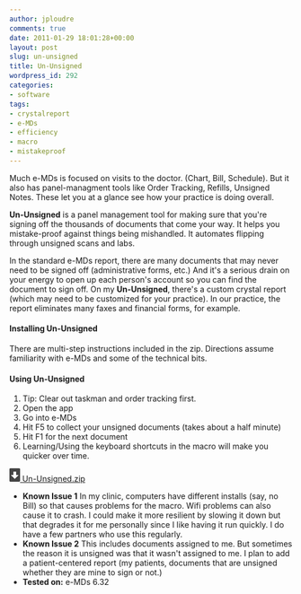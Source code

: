 ```yaml
---
author: jploudre
comments: true
date: 2011-01-29 18:01:28+00:00
layout: post
slug: un-unsigned
title: Un-Unsigned
wordpress_id: 292
categories:
- software
tags:
- crystalreport
- e-MDs
- efficiency
- macro
- mistakeproof
---
```


Much e-MDs is focused on visits to the doctor. (Chart, Bill, Schedule). But it also  has panel-managment tools like Order Tracking, Refills, Unsigned Notes. These let you at a glance see how your practice is doing overall.

**Un-Unsigned** is a panel management tool for making sure that you're signing off the thousands of documents that come your way. It helps you mistake-proof against things being mishandled. It automates flipping through unsigned scans and labs.

In the standard e-MDs report, there are many documents that may never need to be signed off (administrative forms, etc.) And it's a serious drain on your energy to open up each person's  account so you can find the document to sign off. On my **Un-Unsigned**, there's a custom crystal report (which may need to be customized for your practice). In our practice, the report eliminates many faxes and financial forms, for example.



#### Installing Un-Unsigned

There are multi-step instructions included in the zip. Directions assume familiarity with e-MDs and some of the technical bits. 

#### Using Un-Unsigned

1. Tip: Clear out taskman and order tracking first.
1. Open the app
2. Go into e-MDs
4. Hit F5 to collect your unsigned documents (takes about a half minute)
5. Hit F1 for the next document
6. Learning/Using the keyboard shortcuts in the macro will make you quicker over time.

[![](/files/2011/01/57-download.png) Un-Unsigned.zip](/notes/images/Un-Unsigned.zip "Un-Unsigned")

* **Known Issue 1** In my clinic, computers have different installs (say, no Bill) so that causes problems for the macro. Wifi problems can also cause it to crash. I could make it more resilient by slowing it down but that degrades it for me personally since I like having it run quickly. I do have a few partners who use this regularly.
* **Known Issue 2** This includes documents assigned to me. But sometimes the reason it is unsigned was that it wasn't assigned to me. I plan to add a patient-centered report (my patients, documents that are unsigned whether they are mine to sign or not.)
* **Tested on:** e-MDs 6.32
